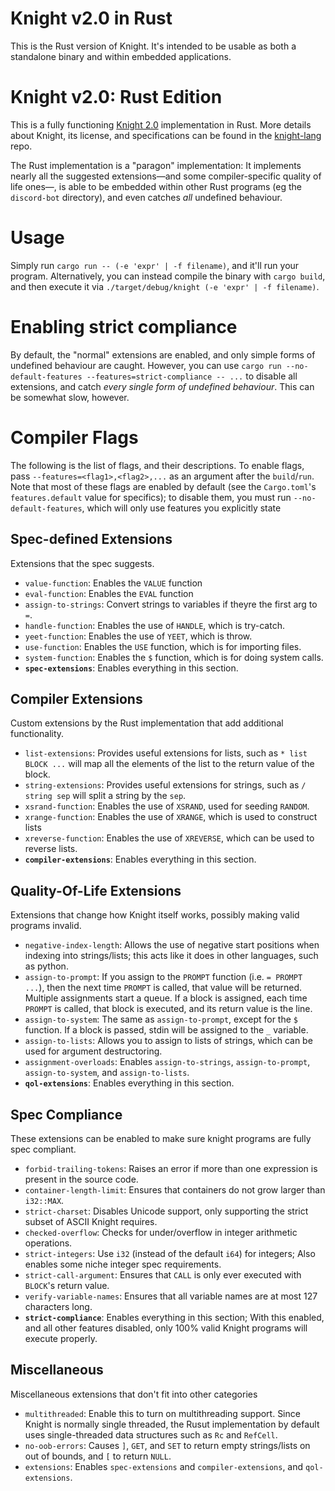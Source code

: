 # Knight v2.0 in Rust
This is the Rust version of Knight. It's intended to be usable as both a standalone binary and within embedded applications.

# Knight v2.0: Rust Edition 
This is a fully functioning [Knight 2.0](https://github.com/knight-lang/knight-lang) implementation in Rust. More details about Knight, its license, and specifications can be found in the [knight-lang](https://github.com/knight-lang/knight-lang) repo.

The Rust implementation is a "paragon" implementation: It implements nearly all the suggested extensions—and some compiler-specific quality of life ones—, is able to be embedded within other Rust programs (eg the `discord-bot` directory), and even catches _all_ undefined behaviour.

# Usage
Simply run `cargo run -- (-e 'expr' | -f filename)`, and it'll run your program. Alternatively, you can instead compile the binary with `cargo build`, and then execute it via `./target/debug/knight (-e 'expr' | -f filename)`.

# Enabling strict compliance
By default, the "normal" extensions are enabled, and only simple forms of undefined behaviour are caught. However, you can use `cargo run --no-default-features --features=strict-compliance -- ...` to disable all extensions, and catch _every single form of undefined behaviour_. This can be somewhat slow, however.

# Compiler Flags
The following is the list of flags, and their descriptions. To enable flags, pass `--features=<flag1>,<flag2>,...` as an argument after the `build`/`run`. Note that most of these flags are enabled by default (see the `Cargo.toml`'s `features.default` value for specifics); to disable them, you must run `--no-default-features`, which will only use features you explicitly state

## Spec-defined Extensions
Extensions that the spec suggests.

- `value-function`: Enables the `VALUE` function
- `eval-function`: Enables the `EVAL` function
- `assign-to-strings`: Convert strings to variables if theyre the first arg to `=`.
- `handle-function`: Enables the use of `HANDLE`, which is try-catch.
- `yeet-function`: Enables the use of `YEET`, which is throw.
- `use-function`: Enables the `USE` function, which is for importing files.
- `system-function`: Enables the `$` function, which is for doing system calls.
- **`spec-extensions`**: Enables everything in this section.

## Compiler Extensions
Custom extensions by the Rust implementation that add additional functionality.

- `list-extensions`: Provides useful extensions for lists, such as `* list BLOCK ...` will map all the elements of the list to the return value of the block.
- `string-extensions`: Provides useful extensions for strings, such as `/ string sep` will split a string by the `sep`.
- `xsrand-function`: Enables the use of `XSRAND`, used for seeding `RANDOM`.
- `xrange-function`: Enables the use of `XRANGE`, which is used to construct lists
- `xreverse-function`: Enables the use of `XREVERSE`, which can be used to reverse lists.
- **`compiler-extensions`**: Enables everything in this section.


## Quality-Of-Life Extensions
Extensions that change how Knight itself works, possibly making valid programs invalid.

- `negative-index-length`: Allows the use of negative start positions when indexing into strings/lists; this acts like it does in other languages, such as python.
- `assign-to-prompt`: If you assign to the `PROMPT` function (i.e. `= PROMPT ...`), then the next time `PROMPT` is called, that value will be returned. Multiple assignments start a queue. If a block is assigned, each time `PROMPT` is called, that block is executed, and its return value is the line.
- `assign-to-system`: The same as `assign-to-prompt`, except for the `$` function. If a block is passed, stdin will be assigned to the `_` variable.
- `assign-to-lists`: Allows you to assign to lists of strings, which can be used for argument destructoring.
- `assignment-overloads`: Enables `assign-to-strings`, `assign-to-prompt`, `assign-to-system`, and `assign-to-lists`.
- **`qol-extensions`**: Enables everything in this section.

## Spec Compliance
These extensions can be enabled to make sure knight programs are fully spec compliant.

- `forbid-trailing-tokens`: Raises an error if more than one expression is present in the source code.
- `container-length-limit`: Ensures that containers do not grow larger than `i32::MAX`.
- `strict-charset`: Disables Unicode support, only supporting the strict subset of ASCII Knight requires.
- `checked-overflow`: Checks for under/overflow in integer arithmetic operations.
- `strict-integers`: Use `i32` (instead of the default `i64`) for integers; Also enables some niche integer spec requirements.
- `strict-call-argument`: Ensures that `CALL` is only ever executed with `BLOCK`'s return value.
- `verify-variable-names`: Ensures that all variable names are at most 127 characters long.
- **`strict-compliance`**: Enables everything in this section; With this enabled, and all other features disabled, only 100% valid Knight programs will execute properly.

## Miscellaneous
Miscellaneous extensions that don't fit into other categories

- `multithreaded`: Enable this to turn on multithreading support. Since Knight is normally single threaded, the Rusut implementation by default uses single-threaded data structures such as `Rc` and `RefCell`. 
- `no-oob-errors`: Causes `]`, `GET`, and `SET` to return empty strings/lists on out of bounds, and `[` to return `NULL`.
- `extensions`: Enables `spec-extensions` and `compiler-extensions`, and `qol-extensions`.
